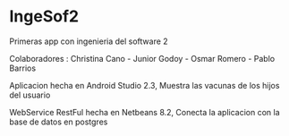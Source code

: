 # IngeSof2
Primeras app con ingenieria del software 2


Colaboradores : Christina Cano - Junior Godoy - Osmar Romero - Pablo Barrios


Aplicacion hecha en Android Studio 2.3, Muestra las vacunas de los hijos del usuario

WebService RestFul hecha en Netbeans 8.2, Conecta la aplicacion con la base de datos en postgres
